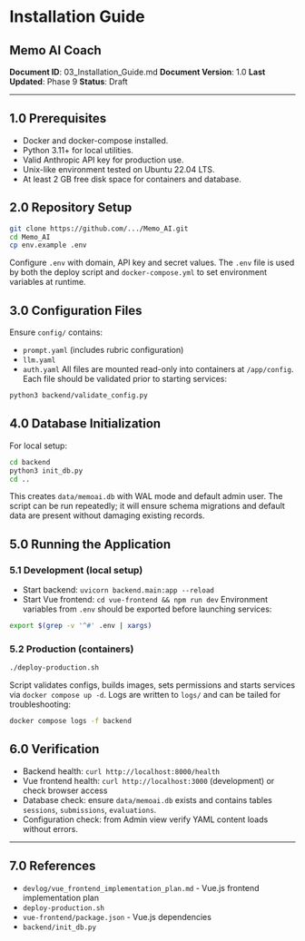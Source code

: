 # Installation Guide
## Memo AI Coach

**Document ID**: 03_Installation_Guide.md
**Document Version**: 1.0
**Last Updated**: Phase 9
**Status**: Draft

---

## 1.0 Prerequisites
- Docker and docker-compose installed.
- Python 3.11+ for local utilities.
- Valid Anthropic API key for production use.
- Unix-like environment tested on Ubuntu 22.04 LTS.
- At least 2 GB free disk space for containers and database.

## 2.0 Repository Setup
```bash
git clone https://github.com/.../Memo_AI.git
cd Memo_AI
cp env.example .env
```
Configure `.env` with domain, API key and secret values.
The `.env` file is used by both the deploy script and `docker-compose.yml` to set environment variables at runtime.

## 3.0 Configuration Files
Ensure `config/` contains:
- `prompt.yaml` (includes rubric configuration)
- `llm.yaml`
- `auth.yaml`
All files are mounted read-only into containers at `/app/config`.
Each file should be validated prior to starting services:
```bash
python3 backend/validate_config.py
```

## 4.0 Database Initialization
For local setup:
```bash
cd backend
python3 init_db.py
cd ..
```
This creates `data/memoai.db` with WAL mode and default admin user.
The script can be run repeatedly; it will ensure schema migrations and default data are present without damaging existing records.

## 5.0 Running the Application
### 5.1 Development (local setup)
- Start backend: `uvicorn backend.main:app --reload`
- Start Vue frontend: `cd vue-frontend && npm run dev`
Environment variables from `.env` should be exported before launching services:
```bash
export $(grep -v '^#' .env | xargs)
```

### 5.2 Production (containers)
```bash
./deploy-production.sh
```
Script validates configs, builds images, sets permissions and starts services via `docker compose up -d`.
Logs are written to `logs/` and can be tailed for troubleshooting:
```bash
docker compose logs -f backend
```

## 6.0 Verification
- Backend health: `curl http://localhost:8000/health`
- Vue frontend health: `curl http://localhost:3000` (development) or check browser access
- Database check: ensure `data/memoai.db` exists and contains tables `sessions`, `submissions`, `evaluations`.
- Configuration check: from Admin view verify YAML content loads without errors.

---

## 7.0 References
- `devlog/vue_frontend_implementation_plan.md` - Vue.js frontend implementation plan
- `deploy-production.sh`
- `vue-frontend/package.json` - Vue.js dependencies
- `backend/init_db.py`
